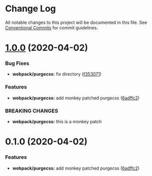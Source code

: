 # Change Log

All notable changes to this project will be documented in this file.
See [Conventional Commits](https://conventionalcommits.org) for commit guidelines.

# [1.0.0](https://github.com/niama-strategies/niama/compare/@niama/purgecss-webpack-plugin@0.1.0...@niama/purgecss-webpack-plugin@1.0.0) (2020-04-02)


### Bug Fixes

* **webpack/purgecss:** fix directory ([f353071](https://github.com/niama-strategies/niama/commit/f35307178a7f144f628f73ba07c8ec281a43f245))


### Features

* **webpack/purgecss:** add monkey patched purgecss ([6adffc2](https://github.com/niama-strategies/niama/commit/6adffc2a2a2237877854ea99e62a74e3514f4e28))


### BREAKING CHANGES

* **webpack/purgecss:** this is a monkey patch





# 0.1.0 (2020-04-02)


### Features

* **webpack/purgecss:** add monkey patched purgecss ([6adffc2](https://github.com/niama-strategies/niama/commit/6adffc2a2a2237877854ea99e62a74e3514f4e28))
